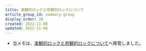 ```yaml
---
title: 楽観的ロックと悲観的ロックについて
article_group_id: summary-group
display_order: 20
created: 2022-11-08
updated: 2022-11-08
---
```

- 当メモは、[楽観的ロックと悲観的ロックについて](https://thinktwice.tech/it/database/optimistic_locks_and_pessimistic_locks/)へ移管しました。

